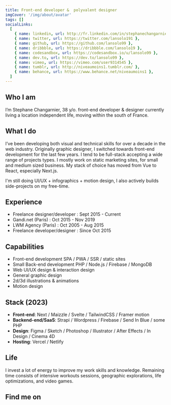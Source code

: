 ```yaml
---
title: Front-end developer &  polyvalent designer
imgCover: '/img/about/avatar'
tags: []
socialLinks:
  [
    { name: linkedin, url: http://fr.linkedin.com/in/stephanechangarnier },
    { name: twitter, url: https://twitter.com/lansolo191 },
    { name: github, url: https://github.com/lansolo99 },
    { name: dribbble, url: https://dribbble.com/lansolo19 },
    { name: codesandbox, url: https://codesandbox.io/u/lansolo99 },
    { name: dev.to, url: https://dev.to/lansolo99 },
    { name: vimeo, url: https://vimeo.com/user9314545 },
    { name: tumblr, url: http://niveaumoins1.tumblr.com/ },
    { name: behance, url: https://www.behance.net/niveaumoins1 },
  ]
---
```


## Who I am

I’m Stephane Changarnier, 38 y/o. front-end developer & designer currently living a location independent life, moving within the south of France.

## What I do

I’ve been developing both visual and technical skills for over a decade in the web industry. Originally graphic designer, I switched towards front-end development for the last few years. I tend to be full-stack accepting a wide range of projects types. I mostly work on static marketing sites, for small and medium sized business. My stack of choice has moved from Vue to React, especially Next.js.

I'm still doing UI/UX + infographics + motion design, I also actively builds side-projects on my free-time.

## Experience

- Freelance designer/developer : Sept 2015 - Current
- Gandi.net (Paris) : Oct 2015 - Nov 2019
- LWM Agency (Paris) : Oct 2005 - Aug 2015
- Freelance developer/designer : Since Oct 2015

## Capabilities

- Front-end development SPA / PWA / SSR / static sites
- Small Back-end development PHP / Node.js / Firebase / MongoDB
- Web UI/UX design & interaction design
- General graphic design
- 2d/3d illustrations & animations
- Motion design

## Stack (2023)

- **Front-end**: Next / Maizzle / Svelte / TailwindCSS / Framer motion
- **Backend-end/SaaS**: Strapi / Wordpress / Firebase / Send In Blue / some PHP
- **Design**: Figma / Sketch / Photoshop / Illustrator / After Effects / In Design / Cinema 4D
- **Hosting**: Vercel / Netlify

## Life

I invest a lot of energy to improve my work skills and knowledge. Remaining time consists of intensive workouts sessions, geographic explorations, life optimizations, and video games.

## Find me on

<v-social-links :sociallinks="socialLinks"></v-social-links>
